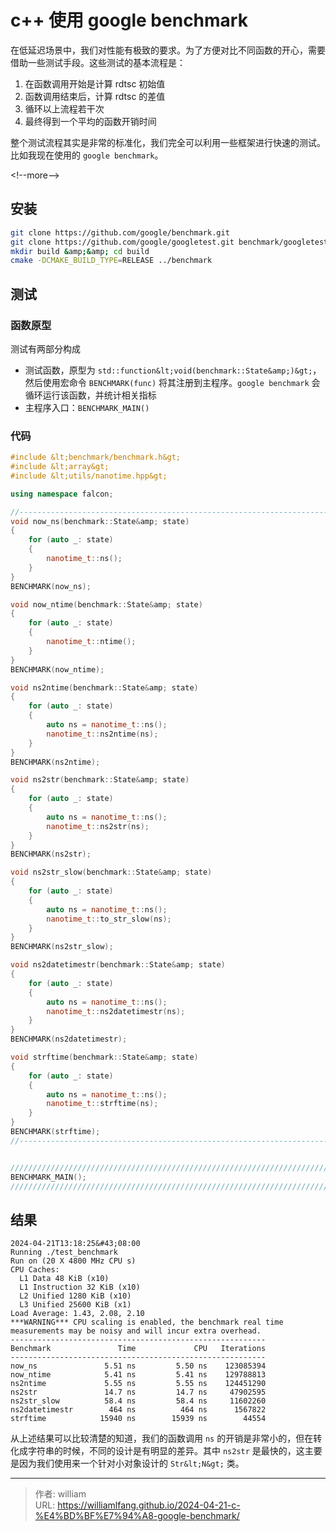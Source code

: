 # c&#43;&#43; 使用 google benchmark


在低延迟场景中，我们对性能有极致的要求。为了方便对比不同函数的开心，需要借助一些测试手段。这些测试的基本流程是：
1. 在函数调用开始是计算 rdtsc 初始值
2. 函数调用结束后，计算 rdtsc 的差值
3. 循环以上流程若干次
4. 最终得到一个平均的函数开销时间

整个测试流程其实是非常的标准化，我们完全可以利用一些框架进行快速的测试。比如我现在使用的 `google benchmark`。

&lt;!--more--&gt;

## 安装

```bash
git clone https://github.com/google/benchmark.git
git clone https://github.com/google/googletest.git benchmark/googletest
mkdir build &amp;&amp; cd build
cmake -DCMAKE_BUILD_TYPE=RELEASE ../benchmark
```

## 测试

### 函数原型

测试有两部分构成

- 测试函数，原型为 `std::function&lt;void(benchmark::State&amp;)&gt;`，然后使用宏命令 `BENCHMARK(func)` 将其注册到主程序。`google benchmark` 会循环运行该函数，并统计相关指标
- 主程序入口：`BENCHMARK_MAIN()`

### 代码

```c&#43;&#43;
#include &lt;benchmark/benchmark.h&gt;
#include &lt;array&gt;
#include &lt;utils/nanotime.hpp&gt;

using namespace falcon;

//-----------------------------------------------------------------------------
void now_ns(benchmark::State&amp; state)
{
    for (auto _: state)
    {
        nanotime_t::ns();
    }
}
BENCHMARK(now_ns);

void now_ntime(benchmark::State&amp; state)
{
    for (auto _: state)
    {
        nanotime_t::ntime();
    }
}
BENCHMARK(now_ntime);

void ns2ntime(benchmark::State&amp; state)
{
    for (auto _: state)
    {
        auto ns = nanotime_t::ns();
        nanotime_t::ns2ntime(ns);
    }
}
BENCHMARK(ns2ntime);

void ns2str(benchmark::State&amp; state)
{
    for (auto _: state)
    {
        auto ns = nanotime_t::ns();
        nanotime_t::ns2str(ns);
    }
}
BENCHMARK(ns2str);

void ns2str_slow(benchmark::State&amp; state)
{
    for (auto _: state)
    {
        auto ns = nanotime_t::ns();
        nanotime_t::to_str_slow(ns);
    }
}
BENCHMARK(ns2str_slow);

void ns2datetimestr(benchmark::State&amp; state)
{
    for (auto _: state)
    {
        auto ns = nanotime_t::ns();
        nanotime_t::ns2datetimestr(ns);
    }
}
BENCHMARK(ns2datetimestr);

void strftime(benchmark::State&amp; state)
{
    for (auto _: state)
    {
        auto ns = nanotime_t::ns();
        nanotime_t::strftime(ns);
    }
}
BENCHMARK(strftime);
//-----------------------------------------------------------------------------


///////////////////////////////////////////////////////////////////////////////
BENCHMARK_MAIN();
///////////////////////////////////////////////////////////////////////////////

```

## 结果

```
2024-04-21T13:18:25&#43;08:00
Running ./test_benchmark
Run on (20 X 4800 MHz CPU s)
CPU Caches:
  L1 Data 48 KiB (x10)
  L1 Instruction 32 KiB (x10)
  L2 Unified 1280 KiB (x10)
  L3 Unified 25600 KiB (x1)
Load Average: 1.43, 2.08, 2.10
***WARNING*** CPU scaling is enabled, the benchmark real time measurements may be noisy and will incur extra overhead.
---------------------------------------------------------
Benchmark               Time             CPU   Iterations
---------------------------------------------------------
now_ns               5.51 ns         5.50 ns    123085394
now_ntime            5.41 ns         5.41 ns    129788813
ns2ntime             5.55 ns         5.55 ns    124451290
ns2str               14.7 ns         14.7 ns     47902595
ns2str_slow          58.4 ns         58.4 ns     11602260
ns2datetimestr        464 ns          464 ns      1567822
strftime            15940 ns        15939 ns        44554
```

从上述结果可以比较清楚的知道，我们的函数调用 `ns` 的开销是非常小的，但在转化成字符串的时候，不同的设计是有明显的差异。其中 `ns2str` 是最快的，这主要是因为我们使用来一个针对小对象设计的 `Str&lt;N&gt;` 类。


---

> 作者: william  
> URL: https://williamlfang.github.io/2024-04-21-c-%E4%BD%BF%E7%94%A8-google-benchmark/  

